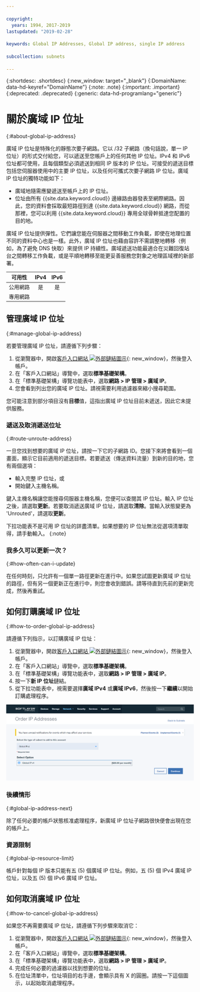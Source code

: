 ```yaml
---

copyright:
  years: 1994, 2017-2019
lastupdated: "2019-02-28"

keywords: Global IP Addresses, Global IP address, single IP address

subcollection: subnets

---
```


{:shortdesc: .shortdesc}
{:new_window: target="_blank"}
{:DomainName: data-hd-keyref="DomainName"}
{:note: .note}
{:important: .important}
{:deprecated: .deprecated}
{:generic: data-hd-programlang="generic"}

# 關於廣域 IP 位址
{:#about-global-ip-address}

廣域 IP 位址是特殊化的靜態次要子網路。它以 /32 子網路（換句話說，單一 IP 位址）的形式交付給您，可以遞送至您帳戶上的任何其他 IP 位址。IPv4 和 IPv6 位址都可使用，且每個類型必須遞送到相同 IP 版本的 IP 位址。可接受的遞送目標包括您伺服器使用中的主要 IP 位址，以及任何可攜式次要子網路 IP 位址。廣域 IP 位址的獨特功能如下：

  * 廣域地隨需應變遞送至帳戶上的 IP 位址。
  * 位址由所有 {{site.data.keyword.cloud}} 邊緣路由器發表至網際網路。因此，您的資料會採取最短路徑到達 {{site.data.keyword.cloud}} 網路，而從那裡，您可以利用 {{site.data.keyword.cloud}} 專用全球骨幹抵達您配置的目的地。

廣域 IP 位址提供彈性。它們讓您能在伺服器之間移動工作負載，即使在地理位置不同的資料中心也是一樣。此外，廣域 IP 位址也藉由容許不需調整地轉移（例如，為了避免 DNS 快取）來提供 IP 持續性。廣域遞送功能最適合在災難回復站台之間轉移工作負載，或是平順地轉移至能更妥善服務您對象之地理區域裡的新部署。

|**可用性** | IPv4 | IPv6 |
| ---------------- | :--: | :--: |
|公用網路|是|是|
|專用網路|      |      |


## 管理廣域 IP 位址
{:#manage-global-ip-address}

若要管理廣域 IP 位址，請遵循下列步驟：

 1. 從瀏覽器中，開啟[客戶入口網站 ![外部鏈結圖示](../../icons/launch-glyph.svg "外部鏈結圖示")](https://{DomainName}/){: new_window}，然後登入帳戶。
 1. 在「客戶入口網站」導覽中，選取**標準基礎架構**。
 1. 在「標準基礎架構」導覽功能表中，選取**網路 > IP 管理 > 廣域 IP**。
 1. 您會看到列出您的廣域 IP 位址。請視需要利用過濾器來縮小搜尋範圍。 
 
您可能注意到部分項目沒有**目標**值，這指出廣域 IP 位址目前未遞送，因此它未提供服務。

### 遞送及取消遞送位址
{:#route-unroute-address}

一旦您找到想要的廣域 IP 位址，請按一下它的子網路 ID。您接下來將會看到一個畫面，顯示它目前適用的遞送目標。若要遞送（傳送資料流量）到新的目的地，您有兩個選項：

 * 輸入完整 IP 位址，或
 * 開始鍵入主機名稱。
 
鍵入主機名稱讓您能搜尋伺服器主機名稱，您便可以查閱其 IP 位址。輸入 IP 位址之後，請選取**更新**。若要取消遞送廣域 IP 位址，請選取**清除**。當輸入狀態變更為 'Unrouted'，請選取**更新**。

下拉功能表不是可用 IP 位址的詳盡清單。如果想要的 IP 位址無法從選項清單取得，請手動輸入。
{:note}

### 我多久可以更新一次？
{:#how-often-can-i-update}

在任何時刻，只允許有一個單一路徑更新在進行中。如果您試圖更新廣域 IP 位址的路徑，但有另一個更新正在進行中，則您會收到錯誤。請等待直到先前的更新完成，然後再重試。


## 如何訂購廣域 IP 位址
{:#how-to-order-global-ip-address}

請遵循下列指示，以訂購廣域 IP 位址：

  1. 從瀏覽器中，開啟[客戶入口網站 ![外部鏈結圖示](../../icons/launch-glyph.svg "外部鏈結圖示")](https://{DomainName}/){: new_window}，然後登入帳戶。
  1. 在「客戶入口網站」導覽中，選取**標準基礎架構**。
  1. 在「標準基礎架構」導覽功能表中，選取**網路 > IP 管理 > 廣域 IP**。
  3. 按一下**新 IP 位址**鏈結。
  4. 從下拉功能表中，視需要選擇**廣域 IPv4** 或**廣域 IPv6**，然後按一下**繼續**以開始訂購處理程序。

![圖 1](images/1_2.png)

### 後續情形
{:#global-ip-address-next}

除了任何必要的帳戶狀態核准處理程序，新廣域 IP 位址子網路很快便會出現在您的帳戶上。

### 資源限制
{:#global-ip-resource-limit}

帳戶針對每個 IP 版本只能有五 (5) 個廣域 IP 位址。例如，五 (5) 個 IPv4 廣域 IP 位址，以及五 (5) 個 IPv6 廣域 IP 位址。

## 如何取消廣域 IP 位址
{:#how-to-cancel-global-ip-address}

如果您不再需要廣域 IP 位址，請遵循下列步驟來取消它：

  1. 從瀏覽器中，開啟[客戶入口網站 ![外部鏈結圖示](../../icons/launch-glyph.svg "外部鏈結圖示")](https://{DomainName}/){: new_window}，然後登入帳戶。
  1. 在「客戶入口網站」導覽中，選取**標準基礎架構**。
  1. 在「標準基礎架構」導覽功能表中，選取**網路 > IP 管理 > 廣域 IP**。
  1. 完成任何必要的過濾器以找到想要的位址。
  1. 在位址清單中，位址項目的右手邊，會顯示具有 X 的圓圈。請按一下這個圖示，以起始取消處理程序。
